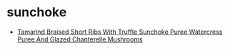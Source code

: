 # sunchoke

 * [Tamarind Braised Short Ribs With Truffle Sunchoke Puree Watercress Puree And Glazed Chanterelle Mushrooms](index/t/tamarind-braised-short-ribs-with-truffle-sunchoke-puree-watercress-puree-and-glazed-chanterelle-mushrooms-51192810.json)
